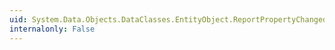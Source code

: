 ```yaml
---
uid: System.Data.Objects.DataClasses.EntityObject.ReportPropertyChanged(System.String)
internalonly: False
---
```

